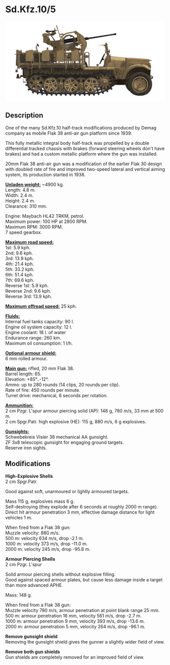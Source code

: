# Sd.Kfz.10/5

![sdkfz10-5](../images/vehicles/sdkfz10-5.png)

## Description

One of the many Sd.Kfz.10 half-track modifications produced by Demag company as mobile Flak 38 anti-air gun platform since 1939.  
  
This fully metallic integral body half-track was propelled by a double differential tracked chassis with brakes (forward steering wheels don\'t have brakes) and had a custom metallic platform where the gun was installed.  
  
20mm Flak 38 anti-air gun was a modification of the earlier Flak 30 design with doubled rate of fire and improved two-speed lateral and vertical aiming system, its production started in 1938.  
  
<b><u>Unladen weight:</u></b> ~4900 kg.  
Length: 4.8 m.  
Width: 2.4 m.  
Height: 2.4 m.  
Clearance: 310 mm.  
  
Engine: Maybach HL42 TRKM, petrol.  
Maximum power: 100 HP at 2800 RPM.  
Maximum RPM: 3000 RPM.  
7 speed gearbox.  
  
<b><u>Maximum road speed:</u></b>  
1st: 5.9 kph.  
2nd: 9.6 kph.  
3rd: 13.9 kph.  
4th: 21.4 kph.  
5th: 33.2 kph.  
6th: 51.4 kph.  
7th: 69.6 kph.  
Reverse 1st: 5.9 kph.  
Reverse 2nd: 9.6 kph.  
Reverse 3rd: 13.9 kph.  
  
<b><u>Maximum offroad speed:</u></b> 25 kph.  
  
<b><u>Fluids:</u></b>  
Internal fuel tanks capacity: 90 l.  
Engine oil system capacity: 12 l.  
Engine coolant: 18 l. of water  
Endurance range: 260 km.  
Maximum oil consumption: 1 l/h.  
  
<b><u>Optional armour shield:</u></b>  
6 mm rolled armour.  
  
<b><u>Main gun:</u></b> rifled, 20 mm Flak 38.  
Barrel length: 65.  
Elevation: +85°..-12°.  
Ammo: up to 280 rounds (14 clips, 20 rounds per clip).  
Rate of fire: 450 rounds per minute.  
Turret drive: mechanical, 6 seconds per rotation.  
  
<b><u>Ammunition: </u></b>  
2 cm Pzgr. L\'spur armour piercing solid (AP): 148 g, 780 m/s, 33 mm at 500 m.  
2 cm Spgr.Patr. high explosive (HE): 115 g, 880 m/s, 6 g explosives.  
  
<b><u>Gunsights:</u></b>  
Schwebekreis Visier 38 mechanical AA gunsight.  
ZF 3x8 telescopic gunsight for engaging ground targets.  
Reserve iron sights.

## Modifications

**High-Explosive Shells**  
2 cm Spgr.Patr.  
  
Good against soft, unarmoured or lightly armoured targets.  
  
Mass 115 g, explosives mass 6 g.  
Self-destroying (they explode after 6 seconds at roughly 2000 m range).  
Direct hit armour penetration 3 mm, effective damage distance for light vehicles 1 m.  
  
When fired from a Flak 38 gun:  
Muzzle velocity: 880 m/s.  
500 m: velocity 634 m/s, drop -2.1 m.  
1000 m: velocity 373 m/s, drop -11.0 m.  
2000 m: velocity 245 m/s, drop -95.8 m.

**Armour Piercing Shells**  
2 cm Pzgr. L'spur  
  
Solid armour piercing shells without explosive filling.  
Good against spaced armour plates, but cause less damage inside a target than more advanced APHE.  
  
Mass: 148 g.  
  
When fired from a Flak 38 gun:  
Muzzle velocity 780 m/s, armour penetration at point blank range 25 mm.  
500 m: armour penetration 16 mm, velocity 561 m/s, drop -2.7 m.  
1000 m: armour penetration 9 mm, velocity 393 m/s, drop -13.6 m.  
2000 m: armour penetration 5 mm, velocity 264 m/s, drop -96.1 m.

**Remove gunsight shield**  
Removing the gunsight shield gives the gunner a slightly wider field of view.

**Remove both gun shields**  
Gun shields are completely removed for an improved field of view.

